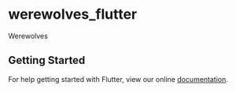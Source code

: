 # werewolves_flutter

Werewolves

## Getting Started

For help getting started with Flutter, view our online
[documentation](https://flutter.io/).
